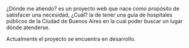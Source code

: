 ¿Dónde me atiendo? es un proyecto web que nace como propósito de satisfacer una necesidad, ¿Cuál? la de tener una guía de hospitales públicos de la Ciudad de Buenos Aires en la cual poder buscar un lugar dónde atenderse.

Actualmente el proyecto se encuentra en desarrollo.